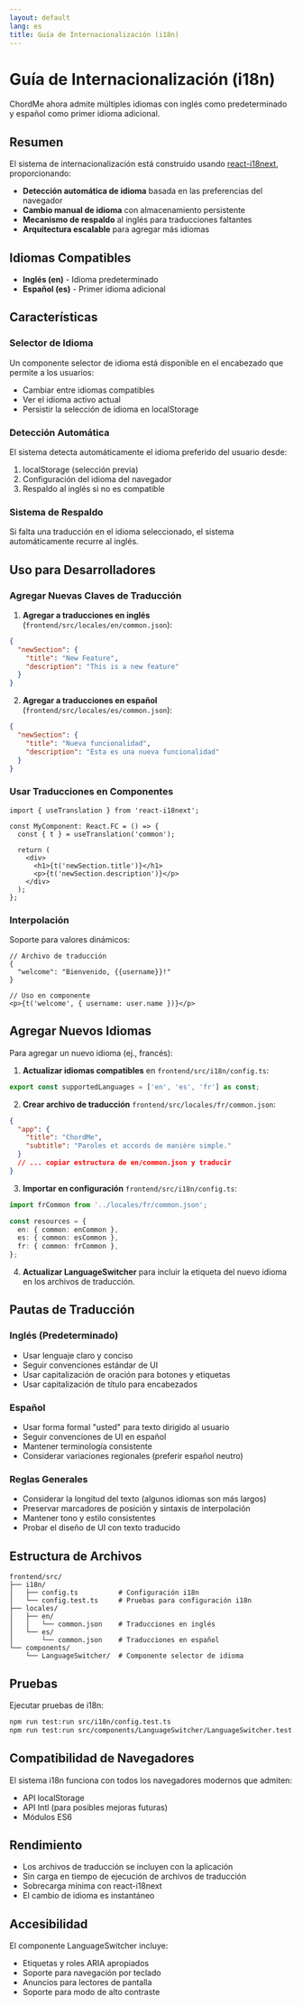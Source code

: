 ```yaml
---
layout: default
lang: es
title: Guía de Internacionalización (i18n)
---
```


# Guía de Internacionalización (i18n)

ChordMe ahora admite múltiples idiomas con inglés como predeterminado y español como primer idioma adicional.

## Resumen

El sistema de internacionalización está construido usando [react-i18next](https://react.i18next.com/), proporcionando:

- **Detección automática de idioma** basada en las preferencias del navegador
- **Cambio manual de idioma** con almacenamiento persistente
- **Mecanismo de respaldo** al inglés para traducciones faltantes
- **Arquitectura escalable** para agregar más idiomas

## Idiomas Compatibles

- **Inglés (en)** - Idioma predeterminado
- **Español (es)** - Primer idioma adicional

## Características

### Selector de Idioma
Un componente selector de idioma está disponible en el encabezado que permite a los usuarios:
- Cambiar entre idiomas compatibles
- Ver el idioma activo actual
- Persistir la selección de idioma en localStorage

### Detección Automática
El sistema detecta automáticamente el idioma preferido del usuario desde:
1. localStorage (selección previa)
2. Configuración del idioma del navegador
3. Respaldo al inglés si no es compatible

### Sistema de Respaldo
Si falta una traducción en el idioma seleccionado, el sistema automáticamente recurre al inglés.

## Uso para Desarrolladores

### Agregar Nuevas Claves de Traducción

1. **Agregar a traducciones en inglés** (`frontend/src/locales/en/common.json`):
```json
{
  "newSection": {
    "title": "New Feature",
    "description": "This is a new feature"
  }
}
```

2. **Agregar a traducciones en español** (`frontend/src/locales/es/common.json`):
```json
{
  "newSection": {
    "title": "Nueva funcionalidad",
    "description": "Esta es una nueva funcionalidad"
  }
}
```

### Usar Traducciones en Componentes

```tsx
import { useTranslation } from 'react-i18next';

const MyComponent: React.FC = () => {
  const { t } = useTranslation('common');
  
  return (
    <div>
      <h1>{t('newSection.title')}</h1>
      <p>{t('newSection.description')}</p>
    </div>
  );
};
```

### Interpolación

Soporte para valores dinámicos:

```tsx
// Archivo de traducción
{
  "welcome": "Bienvenido, {{username}}!"
}

// Uso en componente
<p>{t('welcome', { username: user.name })}</p>
```

## Agregar Nuevos Idiomas

Para agregar un nuevo idioma (ej., francés):

1. **Actualizar idiomas compatibles** en `frontend/src/i18n/config.ts`:
```typescript
export const supportedLanguages = ['en', 'es', 'fr'] as const;
```

2. **Crear archivo de traducción** `frontend/src/locales/fr/common.json`:
```json
{
  "app": {
    "title": "ChordMe",
    "subtitle": "Paroles et accords de manière simple."
  }
  // ... copiar estructura de en/common.json y traducir
}
```

3. **Importar en configuración** `frontend/src/i18n/config.ts`:
```typescript
import frCommon from '../locales/fr/common.json';

const resources = {
  en: { common: enCommon },
  es: { common: esCommon },
  fr: { common: frCommon },
};
```

4. **Actualizar LanguageSwitcher** para incluir la etiqueta del nuevo idioma en los archivos de traducción.

## Pautas de Traducción

### Inglés (Predeterminado)
- Usar lenguaje claro y conciso
- Seguir convenciones estándar de UI
- Usar capitalización de oración para botones y etiquetas
- Usar capitalización de título para encabezados

### Español
- Usar forma formal "usted" para texto dirigido al usuario
- Seguir convenciones de UI en español
- Mantener terminología consistente
- Considerar variaciones regionales (preferir español neutro)

### Reglas Generales
- Considerar la longitud del texto (algunos idiomas son más largos)
- Preservar marcadores de posición y sintaxis de interpolación
- Mantener tono y estilo consistentes
- Probar el diseño de UI con texto traducido

## Estructura de Archivos

```
frontend/src/
├── i18n/
│   ├── config.ts          # Configuración i18n
│   └── config.test.ts     # Pruebas para configuración i18n
├── locales/
│   ├── en/
│   │   └── common.json    # Traducciones en inglés
│   └── es/
│       └── common.json    # Traducciones en español
└── components/
    └── LanguageSwitcher/  # Componente selector de idioma
```

## Pruebas

Ejecutar pruebas de i18n:
```bash
npm run test:run src/i18n/config.test.ts
npm run test:run src/components/LanguageSwitcher/LanguageSwitcher.test.tsx
```

## Compatibilidad de Navegadores

El sistema i18n funciona con todos los navegadores modernos que admiten:
- API localStorage
- API Intl (para posibles mejoras futuras)
- Módulos ES6

## Rendimiento

- Los archivos de traducción se incluyen con la aplicación
- Sin carga en tiempo de ejecución de archivos de traducción
- Sobrecarga mínima con react-i18next
- El cambio de idioma es instantáneo

## Accesibilidad

El componente LanguageSwitcher incluye:
- Etiquetas y roles ARIA apropiados
- Soporte para navegación por teclado
- Anuncios para lectores de pantalla
- Soporte para modo de alto contraste